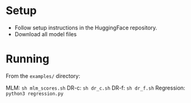 # Setup

+ Follow setup instructions in the HuggingFace repository.
+ Download all model files

# Running

From the `examples/` directory:

MLM: `sh mlm_scores.sh`
DR-c: `sh dr_c.sh`
DR-f: `sh dr_f.sh`
Regression: `python3 regression.py`

